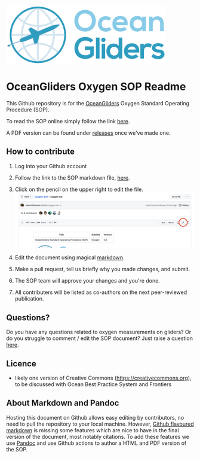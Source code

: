 ![oceangliders](images/logo-ocean-gliders.png)

# OceanGliders Oxygen SOP Readme

This Github repository is for the [OceanGliders](https://www.oceangliders.org) Oxygen Standard Operating Procedure (SOP).

To read the SOP online simply follow the link [here](oxygen.md).

A PDF version can be found under [releases](https://github.com/OceanGlidersCommunity/Oxygen_SOP/releases) once we've made one.

## How to contribute

1. Log into your Github account
2. Follow the link to the SOP markdown file, [here](oxygen.md).
3. Click on the pencil on the upper right to edit the file.
![oceangliders](images/edit_markdown_file.png)

5. Edit the document using magical [markdown](https://guides.github.com/features/mastering-markdown/).
6. Make a pull request, tell us briefly why you made changes, and submit.
7. The SOP team will approve your changes and you're done.
8. All contributers will be listed as co-authors on the next peer-reviewed publication.

## Questions?
Do you have any questions related to oxygen measurements on gliders?
Or do you struggle to comment / edit the SOP document? 
Just raise a question [here](https://github.com/OceanGlidersCommunity/Oxygen_SOP/discussions).

## Licence

- likely one version of Creative Commons (https://creativecommons.org), to be discussed with Ocean Best Practice System and Frontiers

## About Markdown and Pandoc

Hosting this document on Github allows easy editing by contributors, no need to pull the repository to your local machine.
However, [Github flavoured markdown](https://github.github.com/gfm/) is missing some features which are nice to have in the final version of the document, most notably citations.
To add these features we use [Pandoc](https://pandoc.org/) and use Github actions to author a HTML and PDF version of the SOP.
